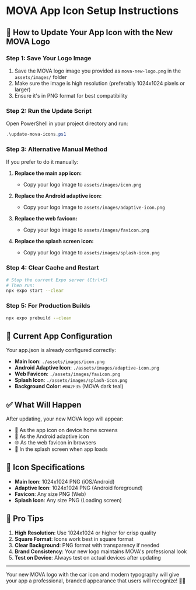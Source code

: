 # MOVA App Icon Setup Instructions

## 📱 How to Update Your App Icon with the New MOVA Logo

### Step 1: Save Your Logo Image
1. Save the MOVA logo image you provided as `mova-new-logo.png` in the `assets/images/` folder
2. Make sure the image is high resolution (preferably 1024x1024 pixels or larger)
3. Ensure it's in PNG format for best compatibility

### Step 2: Run the Update Script
Open PowerShell in your project directory and run:
```powershell
.\update-mova-icons.ps1
```

### Step 3: Alternative Manual Method
If you prefer to do it manually:

1. **Replace the main app icon:**
   - Copy your logo image to `assets/images/icon.png`

2. **Replace the Android adaptive icon:**
   - Copy your logo image to `assets/images/adaptive-icon.png`

3. **Replace the web favicon:**
   - Copy your logo image to `assets/images/favicon.png`

4. **Replace the splash screen icon:**
   - Copy your logo image to `assets/images/splash-icon.png`

### Step 4: Clear Cache and Restart
```bash
# Stop the current Expo server (Ctrl+C)
# Then run:
npx expo start --clear
```

### Step 5: For Production Builds
```bash
npx expo prebuild --clean
```

## 🎨 Current App Configuration

Your app.json is already configured correctly:
- **Main Icon**: `./assets/images/icon.png`
- **Android Adaptive Icon**: `./assets/images/adaptive-icon.png` 
- **Web Favicon**: `./assets/images/favicon.png`
- **Splash Icon**: `./assets/images/splash-icon.png`
- **Background Color**: `#0A2F35` (MOVA dark teal)

## ✅ What Will Happen

After updating, your new MOVA logo will appear:
- 📱 As the app icon on device home screens
- 🤖 As the Android adaptive icon
- 🌐 As the web favicon in browsers
- 🚀 In the splash screen when app loads

## 🔧 Icon Specifications

- **Main Icon**: 1024x1024 PNG (iOS/Android)
- **Adaptive Icon**: 1024x1024 PNG (Android foreground)
- **Favicon**: Any size PNG (Web)
- **Splash Icon**: Any size PNG (Loading screen)

## 🎯 Pro Tips

1. **High Resolution**: Use 1024x1024 or higher for crisp quality
2. **Square Format**: Icons work best in square format
3. **Clear Background**: PNG format with transparency if needed
4. **Brand Consistency**: Your new logo maintains MOVA's professional look
5. **Test on Device**: Always test on actual devices after updating

---

Your new MOVA logo with the car icon and modern typography will give your app a professional, branded appearance that users will recognize! 🚗✨